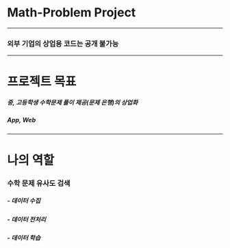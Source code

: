 # Math-Problem Project
----------
### 외부 기업의 상업용 코드는 공개 불가능
----------
# 프로젝트 목표
##### 중, 고등학생 수학문제 풀이 제공(문제 은행)의 상업화
##### App, Web 
----------
# 나의 역할
### 수학 문제 유사도 검색
##### - 데이터 수집
##### - 데이터 전처리
##### - 데이터 학습
